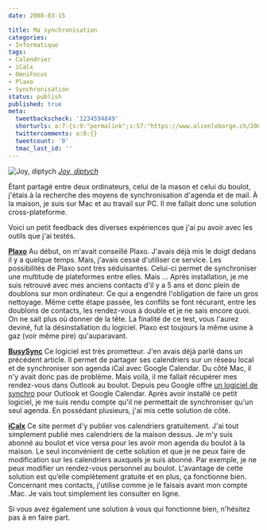 ```yaml
---
date: 2008-03-15

title: Ma synchronisation
categories:
- Informatique
tags:
- Calendrier
- iCalx
- OmniFocus
- Plaxo
- Synchronisation
status: publish
published: true
meta:
  tweetbackscheck: '1234594849'
  shorturls: a:7:{s:9:"permalink";s:57:"https://www.alienlebarge.ch/2008/03/15/ma-synchronisation/";s:7:"tinyurl";s:25:"https://tinyurl.com/c7jmv9";s:4:"isgd";s:17:"https://is.gd/isna";s:5:"bitly";s:20:"https://bit.ly/3kIW7D";s:5:"snipr";s:22:"https://snipr.com/bc7lx";s:5:"snurl";s:22:"https://snurl.com/bc7lx";s:7:"snipurl";s:24:"https://snipurl.com/bc7lx";}
  twittercomments: a:0:{}
  tweetcount: '0'
  tmac_last_id: ''
---
```

 <img src="https://farm2.static.flickr.com/1303/948693394_8d79e2136c.jpg" alt="Joy, diptych" />
<em><a href="https://www.flickr.com/photos/guyr/948693394/" title="photo sharing">Joy, diptych</a></em>

Étant partagé entre deux ordinateurs, celui de la mason et celui du boulot, j'étais à la recherche des moyens de synchronisation d'agenda et de mail.
À la maison, je suis sur Mac et au travail sur PC. Il me fallait donc une solution cross-plateforme.

Voici un petit feedback des diverses expériences que j'ai pu avoir avec les outils que j'ai testés.

<!--more-->

<a href="https://www.plaxo.com/" title="Plaxo"><strong>Plaxo</strong></a>
Au début, on m'avait conseillé Plaxo. J'avais déjà mis le doigt dedans il y a quelque temps. Mais, j'avais cessé d'utiliser ce service.
Les possibilités de Plaxo sont très séduisantes. Celui-ci permet de synchroniser une multitude de plateformes entre elles. Mais ...
Après installation, je me suis retrouvé avec mes anciens contacts d'il y a 5 ans et donc plein de doublons sur mon ordinateur. Ce qui a engendré l'obligation de faire un gros nettoyage. Même cette étape passée, les conflits se font récurant, entre les doublons de contacts, les rendez-vous à double et je ne sais encore quoi. On ne sait plus où donner de la tête. La finalité de ce test, vous l'aurez deviné, fut la désinstallation du logiciel. Plaxo est toujours la même usine à gaz (voir même pire) qu'auparavant.

<a href="https://www.busymac.com/" title="BusyMac"><strong>BusySync</strong></a>
Ce logiciel est très prometteur. J'en avais déjà parlé dans un précédent article.
Il permet de partager ses calendriers sur un réseau local et de synchroniser son agenda iCal avec Google Calendar. Du côté Mac, il n'y avait donc pas de problème.
Mais voilà, il me fallait récupérer mes rendez-vous dans Outlook au boulot. Depuis peu Google offre <a href="https://www.google.com/support/calendar/bin/answer.py?answer=89955" title="Google Calendar Sync">un logiciel de synchro</a> pour Outlook et Google Calendar. Après avoir installé ce petit logiciel, je me suis rendu compte qu'il ne permettait de synchroniser qu'un seul agenda. En possédant plusieurs, j'ai mis cette solution de côté.

<a href="https://www.icalx.com/" title="iCalx"><strong>iCalx</strong></a>
Ce site permet d'y publier vos calendriers gratuitement.  J'ai tout simplement publié mes calendriers de la maison dessus. Je m'y suis abonné au boulot et vice versa pour les avoir mon agenda du boulot à la maison. Le seul inconvénient de cette solution et que je ne peux faire de modification sur les calendriers auxquels je suis abonné. Par exemple, je ne peux modifier un rendez-vous personnel au boulot.
L'avantage de cette solution est qu’elle complètement gratuite et en plus, ça fonctionne bien.
Concernant mes contacts, j'utilise comme je le faisais avant mon compte .Mac. Je vais tout simplement les consulter en ligne.

Si vous avez également une solution à vous qui fonctionne bien, n'hésitez pas à en faire part.
